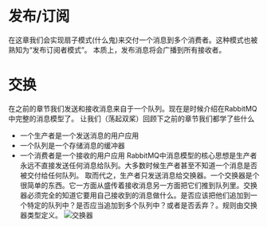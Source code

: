 # 发布/订阅
在这章我们会实现扇子模式(什么鬼)来交付一个消息到多个消费者。这种模式也被熟知为“发布订阅者模式”。
本质上，发布消息将会广播到所有接收者。

# 交换
在之前的章节我们发送和接收消息来自于一个队列。现在是时候介绍在RabbitMQ中完整的消息模型了。
让我们（荡起双桨）回顾下之前的章节我们都学了些什么
* 一个生产者是一个发送消息的用户应用
* 一个队列是一个存储消息的缓冲器
* 一个消费者是一个接收的用户应用
RabbitMQ中消息模型的核心思想是生产者永远不直接发送任何消息给队列。大多数时候生产者甚至不知道一个消息是否被交付给任何队列。
取而代之，生产者只发送消息给交换器。一个交换器是个很简单的东西。它一方面从盛传着接收消息另一方面把它们推到队列里。交换器必须完全的知道它要用自己接收到的消息做什么。是否应该把他们追加到一个特定的队列中？是否应当追加到多个队列中？或者是否丢弃？。规则由交换器类型定义。
![交换器](https://www.rabbitmq.com/img/tutorials/exchanges.png)
